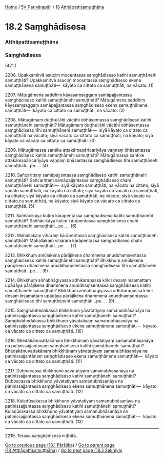 
[Home](/) / [5V Parivārapāḷi](../../5V.md) / [18 Atthāpattisamuṭṭhāna](../18.md)

# 18.2 Saṃghādisesa

### Atthāpattisamuṭṭhāna

### Saṃghādisesa

(471.)

2206\. Upakkamitvā asuciṃ mocentassa saṃghādiseso katihi samuṭṭhānehi samuṭṭhāti? Upakkamitvā asuciṃ mocentassa saṃghādiseso ekena samuṭṭhānena samuṭṭhāti—  kāyato ca cittato ca samuṭṭhāti, na vācato. (1)

2207\. Mātugāmena saddhiṃ kāyasaṃsaggaṃ samāpajjantassa saṃghādiseso katihi samuṭṭhānehi samuṭṭhāti? Mātugāmena saddhiṃ kāyasaṃsaggaṃ samāpajjantassa saṃghādiseso ekena samuṭṭhānena samuṭṭhāti—  kāyato ca cittato ca samuṭṭhāti, na vācato. (2)

2208\. Mātugāmaṃ duṭṭhullāhi vācāhi obhāsentassa saṃghādiseso katihi samuṭṭhānehi samuṭṭhāti? Mātugāmaṃ duṭṭhullāhi vācāhi obhāsentassa saṃghādiseso tīhi samuṭṭhānehi samuṭṭhāti—  siyā kāyato ca cittato ca samuṭṭhāti na vācato; siyā vācato ca cittato ca samuṭṭhāti, na kāyato; siyā kāyato ca vācato ca cittato ca samuṭṭhāti. (3)

2209\. Mātugāmassa santike attakāmapāricariyāya vaṇṇaṃ bhāsantassa saṃghādiseso katihi samuṭṭhānehi samuṭṭhāti? Mātugāmassa santike attakāmapāricariyāya vaṇṇaṃ bhāsantassa saṃghādiseso tīhi samuṭṭhānehi samuṭṭhāti…pe… . (4)

2210\. Sañcarittaṃ samāpajjantassa saṃghādiseso katihi samuṭṭhānehi samuṭṭhāti? Sañcarittaṃ samāpajjantassa saṃghādiseso chahi samuṭṭhānehi samuṭṭhāti—  siyā kāyato samuṭṭhāti, na vācato na cittato; siyā vācato samuṭṭhāti, na kāyato na cittato; siyā kāyato ca vācato ca samuṭṭhāti, na cittato; siyā kāyato ca cittato ca samuṭṭhāti, na vācato; siyā vācato ca cittato ca samuṭṭhāti, na kāyato; siyā kāyato ca vācato ca cittato ca samuṭṭhāti. (5)

2211\. Saññācikāya kuṭiṃ kārāpentassa saṃghādiseso katihi samuṭṭhānehi samuṭṭhāti? Saññācikāya kuṭiṃ kārāpentassa saṃghādiseso chahi samuṭṭhānehi samuṭṭhāti…pe… . (6)

2212\. Mahallakaṃ vihāraṃ kārāpentassa saṃghādiseso katihi samuṭṭhānehi samuṭṭhāti? Mahallakaṃ vihāraṃ kārāpentassa saṃghādiseso chahi samuṭṭhānehi samuṭṭhāti…pe… . (7)

2213\. Bhikkhuṃ amūlakena pārājikena dhammena anuddhaṃsentassa saṃghādiseso katihi samuṭṭhānehi samuṭṭhāti? Bhikkhuṃ amūlakena pārājikena dhammena anuddhaṃsentassa saṃghādiseso tīhi samuṭṭhānehi samuṭṭhāti…pe… . (8)

2214\. Bhikkhuṃ aññabhāgiyassa adhikaraṇassa kiñci desaṃ lesamattaṃ upādāya pārājikena dhammena anuddhaṃsentassa saṃghādiseso katihi samuṭṭhānehi samuṭṭhāti? Bhikkhuṃ aññabhāgiyassa adhikaraṇassa kiñci desaṃ lesamattaṃ upādāya pārājikena dhammena anuddhaṃsentassa saṃghādiseso tīhi samuṭṭhānehi samuṭṭhāti…pe… . (9)

2215\. Saṃghabhedakassa bhikkhuno yāvatatiyaṃ samanubhāsanāya na paṭinissajjantassa saṃghādiseso katihi samuṭṭhānehi samuṭṭhāti? Saṃghabhedakassa bhikkhuno yāvatatiyaṃ samanubhāsanāya na paṭinissajjantassa saṃghādiseso ekena samuṭṭhānena samuṭṭhāti—  kāyato ca vācato ca cittato ca samuṭṭhāti. (10)

2216\. Bhedakānuvattakānaṃ bhikkhūnaṃ yāvatatiyaṃ samanubhāsanāya na paṭinissajjantānaṃ saṃghādiseso katihi samuṭṭhānehi samuṭṭhāti? Bhedakānuvattakānaṃ bhikkhūnaṃ yāvatatiyaṃ samanubhāsanāya na paṭinissajjantānaṃ saṃghādiseso ekena samuṭṭhānena samuṭṭhāti—  kāyato ca vācato ca cittato ca samuṭṭhāti. (11)

2217\. Dubbacassa bhikkhuno yāvatatiyaṃ samanubhāsanāya na paṭinissajjantassa saṃghādiseso katihi samuṭṭhānehi samuṭṭhāti? Dubbacassa bhikkhuno yāvatatiyaṃ samanubhāsanāya na paṭinissajjantassa saṃghādiseso ekena samuṭṭhānena samuṭṭhāti—  kāyato ca vācato ca cittato ca samuṭṭhāti. (12)

2218\. Kuladūsakassa bhikkhuno yāvatatiyaṃ samanubhāsanāya na paṭinissajjantassa saṃghādiseso katihi samuṭṭhānehi samuṭṭhāti? Kuladūsakassa bhikkhuno yāvatatiyaṃ samanubhāsanāya na paṭinissajjantassa saṃghādiseso ekena samuṭṭhānena samuṭṭhāti—  kāyato ca vācato ca cittato ca samuṭṭhāti. (13)

---

2219\. Terasa saṃghādisesā niṭṭhitā.



[Go to previous page (18.1 Pārājika)](18.1.md) / [Go to parent page (18 Atthāpattisamuṭṭhāna)](../18.md) / [Go to next page (18.3 Sekhiya)](18.3.md)


